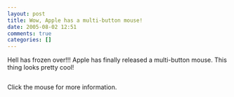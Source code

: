 ```yaml
---
layout: post
title: Wow, Apple has a multi-button mouse!
date: 2005-08-02 12:51
comments: true
categories: []
---
```

Hell has frozen over!!! Apple has finally released a multi-button mouse. This thing looks pretty cool!

<a href="http://www.apple.com/mightymouse"><img src="http://images.apple.com/mightymouse/images/designsensors20050802.jpg" title="" border="0"/></a>

Click the mouse for more information.
